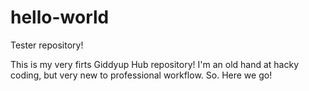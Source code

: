 # hello-world
Tester repository!

This is my very firts Giddyup Hub repository!
I'm an old hand at hacky coding, but very new to professional workflow. So. Here we go!
